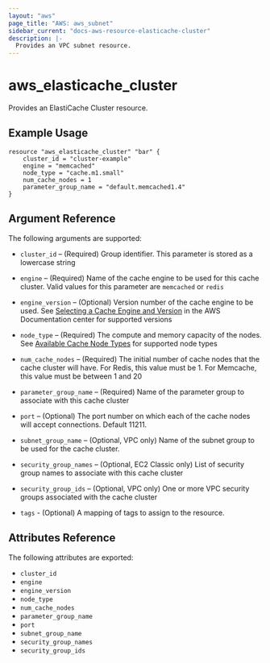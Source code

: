 ```yaml
---
layout: "aws"
page_title: "AWS: aws_subnet"
sidebar_current: "docs-aws-resource-elasticache-cluster"
description: |-
  Provides an VPC subnet resource.
---
```


# aws\_elasticache\_cluster

Provides an ElastiCache Cluster resource.

## Example Usage

```
resource "aws_elasticache_cluster" "bar" {
    cluster_id = "cluster-example"
    engine = "memcached"
    node_type = "cache.m1.small"
    num_cache_nodes = 1
    parameter_group_name = "default.memcached1.4"
}
```

## Argument Reference

The following arguments are supported:

* `cluster_id` – (Required) Group identifier. This parameter is stored as a
lowercase string

* `engine` – (Required) Name of the cache engine to be used for this cache cluster.
 Valid values for this parameter are `memcached` or `redis`

* `engine_version` – (Optional) Version number of the cache engine to be used.
See [Selecting a Cache Engine and Version](http://docs.aws.amazon.com/AmazonElastiCache/latest/UserGuide/SelectEngine.html)
in the AWS Documentation center for supported versions

* `node_type` – (Required) The compute and memory capacity of the nodes. See
[Available Cache Node Types](http://aws.amazon.com/elasticache/details#Available_Cache_Node_Types) for
supported node types

* `num_cache_nodes` – (Required) The initial number of cache nodes that the
cache cluster will have. For Redis, this value must be 1. For Memcache, this
value must be between 1 and 20

* `parameter_group_name` – (Required) Name of the parameter group to associate
with this cache cluster

* `port` – (Optional) The port number on which each of the cache nodes will
accept connections. Default 11211.

* `subnet_group_name` – (Optional, VPC only) Name of the subnet group to be used
for the cache cluster.

* `security_group_names` – (Optional, EC2 Classic only) List of security group
names to associate with this cache cluster

* `security_group_ids` – (Optional, VPC only) One or more VPC security groups associated
 with the cache cluster

* `tags` - (Optional) A mapping of tags to assign to the resource.


## Attributes Reference

The following attributes are exported:

* `cluster_id`
* `engine`
* `engine_version`
* `node_type`
* `num_cache_nodes`
* `parameter_group_name`
* `port`
* `subnet_group_name`
* `security_group_names`
* `security_group_ids`
